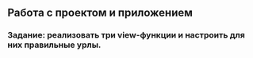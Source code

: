 ## Работа с проектом и приложением

### Задание: реализовать три view-функции и настроить для них правильные урлы.
